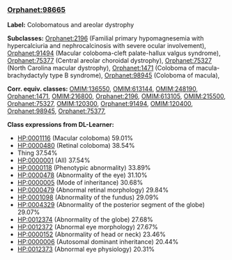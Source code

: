 
### [Orphanet:98665](http://www.orpha.net/ORDO/Orphanet_98665)
**Label:** Colobomatous and areolar dystrophy

**Subclasses:** [Orphanet:2196](http://www.orpha.net/ORDO/Orphanet_2196) (Familial primary hypomagnesemia with hypercalciuria and nephrocalcinosis with severe ocular involvement), [Orphanet:91494](http://www.orpha.net/ORDO/Orphanet_91494) (Macular coloboma-cleft palate-hallux valgus syndrome), [Orphanet:75377](http://www.orpha.net/ORDO/Orphanet_75377) (Central areolar choroidal dystrophy), [Orphanet:75327](http://www.orpha.net/ORDO/Orphanet_75327) (North Carolina macular dystrophy), [Orphanet:1471](http://www.orpha.net/ORDO/Orphanet_1471) (Coloboma of macula-brachydactyly type B syndrome), [Orphanet:98945](http://www.orpha.net/ORDO/Orphanet_98945) (Coloboma of macula), 

**Corr. equiv. classes:** [OMIM:136550](http://purl.obolibrary.org/obo/OMIM_136550), [OMIM:613144](http://purl.obolibrary.org/obo/OMIM_613144), [OMIM:248190](http://purl.obolibrary.org/obo/OMIM_248190), [Orphanet:1471](http://www.orpha.net/ORDO/Orphanet_1471), [OMIM:216800](http://purl.obolibrary.org/obo/OMIM_216800), [Orphanet:2196](http://www.orpha.net/ORDO/Orphanet_2196), [OMIM:613105](http://purl.obolibrary.org/obo/OMIM_613105), [OMIM:215500](http://purl.obolibrary.org/obo/OMIM_215500), [Orphanet:75327](http://www.orpha.net/ORDO/Orphanet_75327), [OMIM:120300](http://purl.obolibrary.org/obo/OMIM_120300), [Orphanet:91494](http://www.orpha.net/ORDO/Orphanet_91494), [OMIM:120400](http://purl.obolibrary.org/obo/OMIM_120400), [Orphanet:98945](http://www.orpha.net/ORDO/Orphanet_98945), [Orphanet:75377](http://www.orpha.net/ORDO/Orphanet_75377), 

**Class expressions from DL-Learner:**

- [HP:0001116](http://purl.obolibrary.org/obo/HP_0001116) (Macular coloboma) 59.01%
- [HP:0000480](http://purl.obolibrary.org/obo/HP_0000480) (Retinal coloboma) 38.54%
- Thing 37.54%
- [HP:0000001](http://purl.obolibrary.org/obo/HP_0000001) (All) 37.54%
- [HP:0000118](http://purl.obolibrary.org/obo/HP_0000118) (Phenotypic abnormality) 33.89%
- [HP:0000478](http://purl.obolibrary.org/obo/HP_0000478) (Abnormality of the eye) 31.10%
- [HP:0000005](http://purl.obolibrary.org/obo/HP_0000005) (Mode of inheritance) 30.68%
- [HP:0000479](http://purl.obolibrary.org/obo/HP_0000479) (Abnormal retinal morphology) 29.84%
- [HP:0001098](http://purl.obolibrary.org/obo/HP_0001098) (Abnormality of the fundus) 29.09%
- [HP:0004329](http://purl.obolibrary.org/obo/HP_0004329) (Abnormality of the posterior segment of the globe) 29.07%
- [HP:0012374](http://purl.obolibrary.org/obo/HP_0012374) (Abnormality of the globe) 27.68%
- [HP:0012372](http://purl.obolibrary.org/obo/HP_0012372) (Abnormal eye morphology) 27.67%
- [HP:0000152](http://purl.obolibrary.org/obo/HP_0000152) (Abnormality of head or neck) 23.46%
- [HP:0000006](http://purl.obolibrary.org/obo/HP_0000006) (Autosomal dominant inheritance) 20.44%
- [HP:0012373](http://purl.obolibrary.org/obo/HP_0012373) (Abnormal eye physiology) 20.31%


